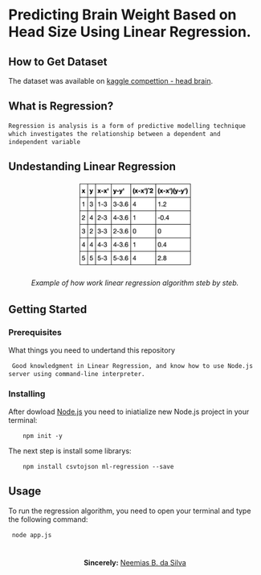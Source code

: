 # Predicting Brain Weight Based on Head Size Using Linear Regression.

## How to Get Dataset

The dataset was available on [kaggle compettion - head brain](https://www.kaggle.com/jemishdonda/headbrain).

## What is Regression?

    Regression is analysis is a form of predictive modelling technique which investigates the relationship between a dependent and independent variable

## Undestanding Linear Regression

<p align="center"><img src="linear-regression.png" width="45%" height="45%"></p> 
<h6 align="center">Example of how work linear regression algorithm steb by steb.</h6>


## Getting Started

### Prerequisites

What things you need to undertand this repository

```
 Good knowledgment in Linear Regression, and know how to use Node.js server using command-line interpreter.
```

### Installing

After dowload [Node.js](https://nodejs.org/en/) you need to iniatialize new Node.js project in your terminal:   

```
    npm init -y
```

The next step is install some librarys:

```
    npm install csvtojson ml-regression --save
```

## Usage

To run the regression algorithm, you need to open your terminal and type the following command:

```
 node app.js
```

#

<p align="center"><b>Sincerely:</b> <a href="https://github.com/neemiasbsilva">Neemias B. da Silva</a></p>

#